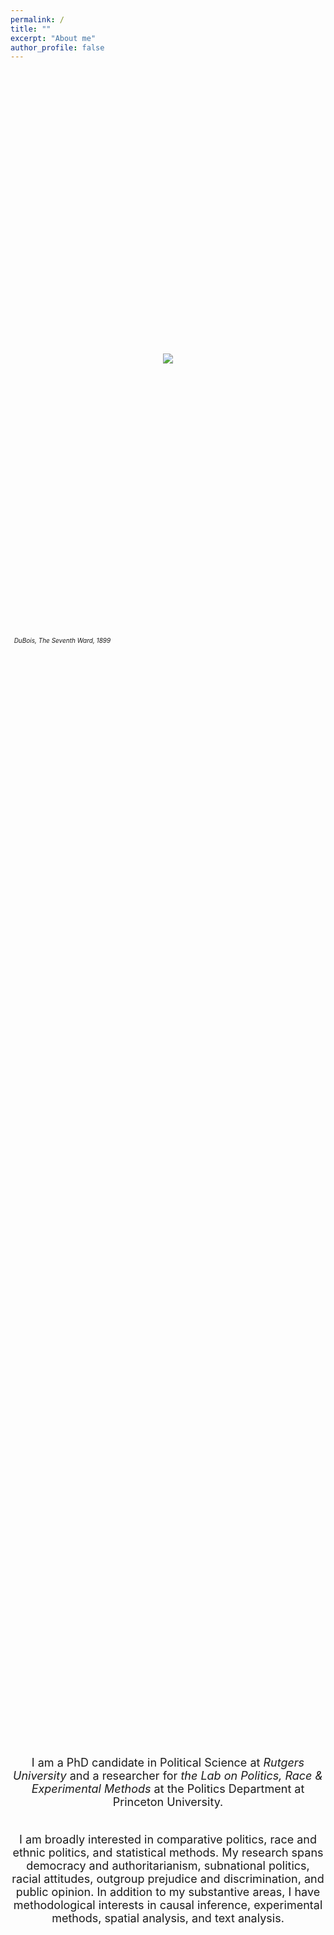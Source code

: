 ```yaml
---
permalink: /
title: ""
excerpt: "About me"
author_profile: false
---
```


 <br/>

<html>
<head>
    <style>
        * {
            margin: 0;
            padding: 0;
        }
        .imgbox {
            display: grid;
            height: 100%;
        }
        .center-fit {
            max-width: 100%;
            max-height: 100vh;
            margin: auto;
        }
    </style>
</head>
<body>
<div class="imgbox">
    <img class="center-fit" src='seventhward.jpg' >
      <figcaption><em> <font size="-2"> &nbsp;&nbsp;DuBois, The Seventh Ward, 1899 </font> </em></figcaption>

<br/> 

 <font size="4">
  
<center>

<p style="margin-left:6em;margin-right:6em">

I am a PhD candidate in Political Science at <i> <a style="text-decoration:none" href="https://polisci.rutgers.edu/" target = "blank_"> Rutgers University </a> </i> and a researcher for <i> <a style="text-decoration:none" href="https://polracelab.com/" target = "blank_"> the Lab on Politics, Race & Experimental Methods </a> </i> at the Politics Department at Princeton University.
<br/><br/>

I am broadly interested in comparative politics, race and ethnic politics, and statistical methods. My research spans democracy and authoritarianism, subnational politics, racial attitudes, outgroup prejudice and discrimination, and public opinion. In addition to my substantive areas, I have methodological interests in causal inference, experimental methods, spatial analysis, and text analysis. 



<br/><br/>

</p>


